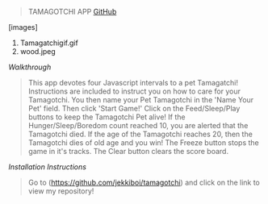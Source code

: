 >TAMAGOTCHI APP
[GitHub](https://jekkiboi.github.io/tamagatchi)

[images] 
1. Tamagatchigif.gif
2. wood.jpeg

*Walkthrough*
>This app devotes four Javascript intervals to a pet Tamagatchi!
>Instructions are included to instruct you on how to care for your Tamagotchi.
>You then name your Pet Tamagotchi in the 'Name Your Pet' field.
>Then click 'Start Game!'
>Click on the Feed/Sleep/Play buttons to keep the Tamagotchi Pet alive!
>If the Hunger/Sleep/Boredom count reached 10, you are alerted that the Tamagotchi died.
>If the age of the Tamagotchi reaches 20, then the Tamagotchi dies of old age and you win!
>The Freeze button stops the game in it's tracks.
>The Clear button clears the score board.

*Installation Instructions*
>Go to (https://github.com/jekkiboi/tamagotchi) and click on the link to view my repository!